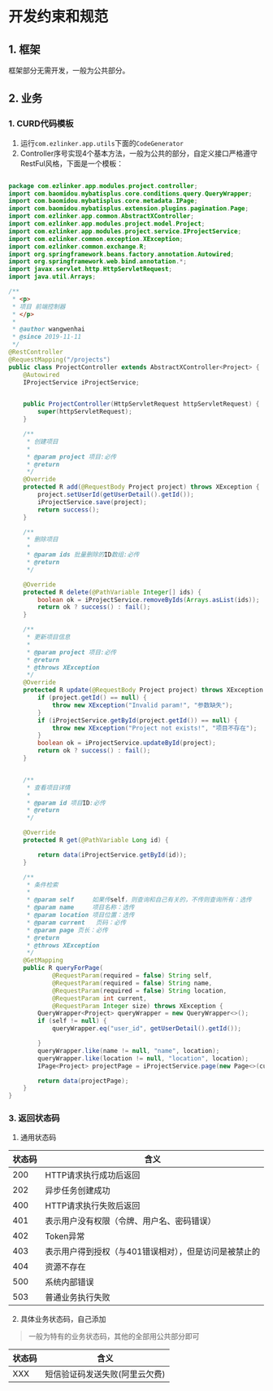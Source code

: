 # 开发约束和规范
## 1. 框架
框架部分无需开发，一般为公共部分。
## 2. 业务
### 1. CURD代码模板
1. 运行`com.ezlinker.app.utils`下面的`CodeGenerator`
2. Controller序号实现4个基本方法，一般为公共的部分，自定义接口严格遵守RestFul风格，下面是一个模板：
```java

package com.ezlinker.app.modules.project.controller;
import com.baomidou.mybatisplus.core.conditions.query.QueryWrapper;
import com.baomidou.mybatisplus.core.metadata.IPage;
import com.baomidou.mybatisplus.extension.plugins.pagination.Page;
import com.ezlinker.app.common.AbstractXController;
import com.ezlinker.app.modules.project.model.Project;
import com.ezlinker.app.modules.project.service.IProjectService;
import com.ezlinker.common.exception.XException;
import com.ezlinker.common.exchange.R;
import org.springframework.beans.factory.annotation.Autowired;
import org.springframework.web.bind.annotation.*;
import javax.servlet.http.HttpServletRequest;
import java.util.Arrays;

/**
 * <p>
 * 项目 前端控制器
 * </p>
 *
 * @author wangwenhai
 * @since 2019-11-11
 */
@RestController
@RequestMapping("/projects")
public class ProjectController extends AbstractXController<Project> {
    @Autowired
    IProjectService iProjectService;


    public ProjectController(HttpServletRequest httpServletRequest) {
        super(httpServletRequest);
    }

    /**
     * 创建项目
     *
     * @param project 项目:必传
     * @return
     */
    @Override
    protected R add(@RequestBody Project project) throws XException {
        project.setUserId(getUserDetail().getId());
        iProjectService.save(project);
        return success();
    }

    /**
     * 删除项目
     *
     * @param ids 批量删除的ID数组:必传
     * @return
     */

    @Override
    protected R delete(@PathVariable Integer[] ids) {
        boolean ok = iProjectService.removeByIds(Arrays.asList(ids));
        return ok ? success() : fail();
    }

    /**
     * 更新项目信息
     *
     * @param project 项目:必传
     * @return
     * @throws XException
     */
    @Override
    protected R update(@RequestBody Project project) throws XException {
        if (project.getId() == null) {
            throw new XException("Invalid param!", "参数缺失");
        }
        if (iProjectService.getById(project.getId()) == null) {
            throw new XException("Project not exists!", "项目不存在");
        }
        boolean ok = iProjectService.updateById(project);
        return ok ? success() : fail();
    }


    /**
     * 查看项目详情
     *
     * @param id 项目ID:必传
     * @return
     */

    @Override
    protected R get(@PathVariable Long id) {

        return data(iProjectService.getById(id));
    }

    /**
     * 条件检索
     *
     * @param self     如果传self，则查询和自己有关的，不传则查询所有：选传
     * @param name     项目名称：选传
     * @param location 项目位置：选传
     * @param current   页码：必传
     * @param page 页长：必传
     * @return
     * @throws XException
     */
    @GetMapping
    public R queryForPage(
            @RequestParam(required = false) String self,
            @RequestParam(required = false) String name,
            @RequestParam(required = false) String location,
            @RequestParam int current,
            @RequestParam Integer size) throws XException {
        QueryWrapper<Project> queryWrapper = new QueryWrapper<>();
        if (self != null) {
            queryWrapper.eq("user_id", getUserDetail().getId());

        }
        queryWrapper.like(name != null, "name", location);
        queryWrapper.like(location != null, "location", location);
        IPage<Project> projectPage = iProjectService.page(new Page<>(current, page), queryWrapper);

        return data(projectPage);
    }
}


```
### 3. 返回状态码
1. 通用状态码

| 状态码 | 含义                                                  |
| ------ | -----------------------------------------------------|
| 200    | HTTP请求执行成功后返回                                |
| 202    | 异步任务创建成功                                      |
| 400    | HTTP请求执行失败后返回                                |
| 401    | 表示用户没有权限（令牌、用户名、密码错误）            |
| 402    | Token异常            |      |
| 403    | 表示用户得到授权（与401错误相对），但是访问是被禁止的 |
| 404    | 资源不存在                                            |
| 500    | 系统内部错误                                            |
| 503    | 普通业务执行失败                                            |

2. 具体业务状态码，自己添加
> 一般为特有的业务状态码，其他的全部用公共部分即可

| 状态码 | 含义                                                  |
| ------ | ----------------------------------------------------- |
| XXX    | 短信验证码发送失败(阿里云欠费)                                            |
